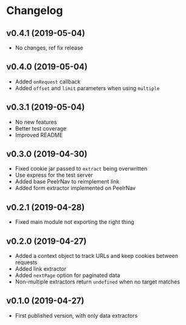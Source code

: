 # Changelog

## v0.4.1 (2019-05-04)

* No changes, ref fix release

## v0.4.0 (2019-05-04)

* Added `onRequest` callback
* Added `offset` and `limit` parameters when using `multiple`

## v0.3.1 (2019-05-04)

* No new features
* Better test coverage
* Improved README

## v0.3.0 (2019-04-30)

* Fixed cookie jar passed to `extract` being overwritten
* Use express for the test server
* Added base PeelrNav to reimplement link
* Added form extractor implemented on PeelrNav

## v0.2.1 (2019-04-28)

* Fixed main module not exporting the right thing

## v0.2.0 (2019-04-27)

* Added a context object to track URLs and keep cookies between requests
* Added link extractor
* Added `nextPage` option for paginated data
* Non-multiple extractors return `undefined` when no target matches

## v0.1.0 (2019-04-27)

* First published version, with only data extractors
